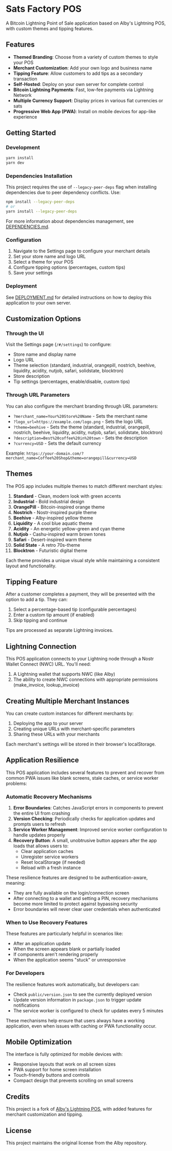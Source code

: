 # Sats Factory POS

A Bitcoin Lightning Point of Sale application based on Alby's Lightning POS, with custom themes and tipping features.

## Features

- **Themed Branding**: Choose from a variety of custom themes to style your POS
- **Merchant Customization**: Add your own logo and business name
- **Tipping Feature**: Allow customers to add tips as a secondary transaction
- **Self-Hosted**: Deploy on your own server for complete control
- **Bitcoin Lightning Payments**: Fast, low-fee payments via Lightning Network
- **Multiple Currency Support**: Display prices in various fiat currencies or sats
- **Progressive Web App (PWA)**: Install on mobile devices for app-like experience

## Getting Started

### Development

```bash
yarn install
yarn dev
```

### Dependencies Installation

This project requires the use of `--legacy-peer-deps` flag when installing dependencies due to peer dependency conflicts. Use:

```bash
npm install --legacy-peer-deps
# or 
yarn install --legacy-peer-deps
```

For more information about dependencies management, see [DEPENDENCIES.md](DEPENDENCIES.md).

### Configuration

1. Navigate to the Settings page to configure your merchant details
2. Set your store name and logo URL
3. Select a theme for your POS
4. Configure tipping options (percentages, custom tips)
5. Save your settings

### Deployment

See [DEPLOYMENT.md](DEPLOYMENT.md) for detailed instructions on how to deploy this application to your own server.

## Customization Options

### Through the UI

Visit the Settings page (`/#/settings`) to configure:
- Store name and display name
- Logo URL
- Theme selection (standard, industrial, orangepill, nostrich, beehive, liquidity, acidity, nutjob, safari, solidstate, blocktron)
- Store description
- Tip settings (percentages, enable/disable, custom tips)

### Through URL Parameters

You can also configure the merchant branding through URL parameters:
- `?merchant_name=Your%20Store%20Name` - Sets the merchant name
- `?logo_url=https://example.com/logo.png` - Sets the logo URL
- `?theme=beehive` - Sets the theme (standard, industrial, orangepill, nostrich, beehive, liquidity, acidity, nutjob, safari, solidstate, blocktron)
- `?description=Best%20coffee%20in%20town` - Sets the description
- `?currency=USD` - Sets the default currency

Example: `https://your-domain.com/?merchant_name=Coffee%20Shop&theme=orangepill&currency=USD`

## Themes

The POS app includes multiple themes to match different merchant styles:

1. **Standard** - Clean, modern look with green accents
2. **Industrial** - Bold industrial design
3. **OrangePill** - Bitcoin-inspired orange theme
4. **Nostrich** - Nostr-inspired purple theme
5. **Beehive** - Alby-inspired yellow theme
6. **Liquidity** - A cool blue aquatic theme
7. **Acidity** - An energetic yellow-green and cyan theme
8. **Nutjob** - Cashu-inspired warm brown tones
9. **Safari** - Desert-inspired warm theme
10. **Solid State** - A retro 70s-theme 
11. **Blocktron** - Futuristic digital theme

Each theme provides a unique visual style while maintaining a consistent layout and functionality.

## Tipping Feature

After a customer completes a payment, they will be presented with the option to add a tip. They can:
1. Select a percentage-based tip (configurable percentages)
2. Enter a custom tip amount (if enabled)
3. Skip tipping and continue

Tips are processed as separate Lightning invoices.

## Lightning Connection

This POS application connects to your Lightning node through a Nostr Wallet Connect (NWC) URL. You'll need:

1. A Lightning wallet that supports NWC (like Alby)
2. The ability to create NWC connections with appropriate permissions (make_invoice, lookup_invoice)

## Creating Multiple Merchant Instances

You can create custom instances for different merchants by:

1. Deploying the app to your server
2. Creating unique URLs with merchant-specific parameters
3. Sharing these URLs with your merchants

Each merchant's settings will be stored in their browser's localStorage.

## Application Resilience

This POS application includes several features to prevent and recover from common PWA issues like blank screens, stale caches, or service worker problems:

### Automatic Recovery Mechanisms

1. **Error Boundaries**: Catches JavaScript errors in components to prevent the entire UI from crashing
2. **Version Checking**: Periodically checks for application updates and prompts users to refresh
3. **Service Worker Management**: Improved service worker configuration to handle updates properly
4. **Recovery Button**: A small, unobtrusive button appears after the app loads that allows users to:
   - Clear application caches
   - Unregister service workers
   - Reset localStorage (if needed)
   - Reload with a fresh instance

These resilience features are designed to be authentication-aware, meaning:
- They are fully available on the login/connection screen
- After connecting to a wallet and setting a PIN, recovery mechanisms become more limited to protect against bypassing security
- Error boundaries will never clear user credentials when authenticated

### When to Use Recovery Features

These features are particularly helpful in scenarios like:

- After an application update
- When the screen appears blank or partially loaded
- If components aren't rendering properly
- When the application seems "stuck" or unresponsive

### For Developers

The resilience features work automatically, but developers can:

- Check `public/version.json` to see the currently deployed version
- Update version information in `package.json` to trigger update notifications
- The service worker is configured to check for updates every 5 minutes

These mechanisms help ensure that users always have a working application, even when issues with caching or PWA functionality occur.

## Mobile Optimization

The interface is fully optimized for mobile devices with:

- Responsive layouts that work on all screen sizes
- PWA support for home screen installation
- Touch-friendly buttons and controls
- Compact design that prevents scrolling on small screens

## Credits

This project is a fork of [Alby's Lightning POS](https://github.com/getAlby/pos), with added features for merchant customization and tipping.

## License

This project maintains the original license from the Alby repository.
